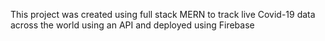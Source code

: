 This project was created using full stack MERN to track live Covid-19 data across the world using an API and deployed using Firebase
